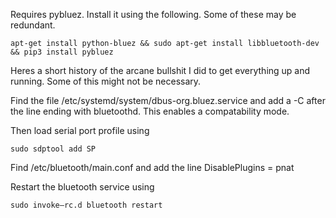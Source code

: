 Requires pybluez. Install it using the following. Some of these may be redundant.

```
apt-get install python-bluez && sudo apt-get install libbluetooth-dev && pip3 install pybluez
```

Heres a short history of the arcane bullshit I did to get everything up and running. Some of this might not be necessary.

Find the file /etc/systemd/system/dbus-org.bluez.service and add a -C after the line ending with bluetoothd. This enables a compatability mode.

Then load serial port profile using

```
sudo sdptool add SP
```

Find /etc/bluetooth/main.conf and add the line DisablePlugins = pnat

Restart the bluetooth service using

```
sudo invoke–rc.d bluetooth restart
```